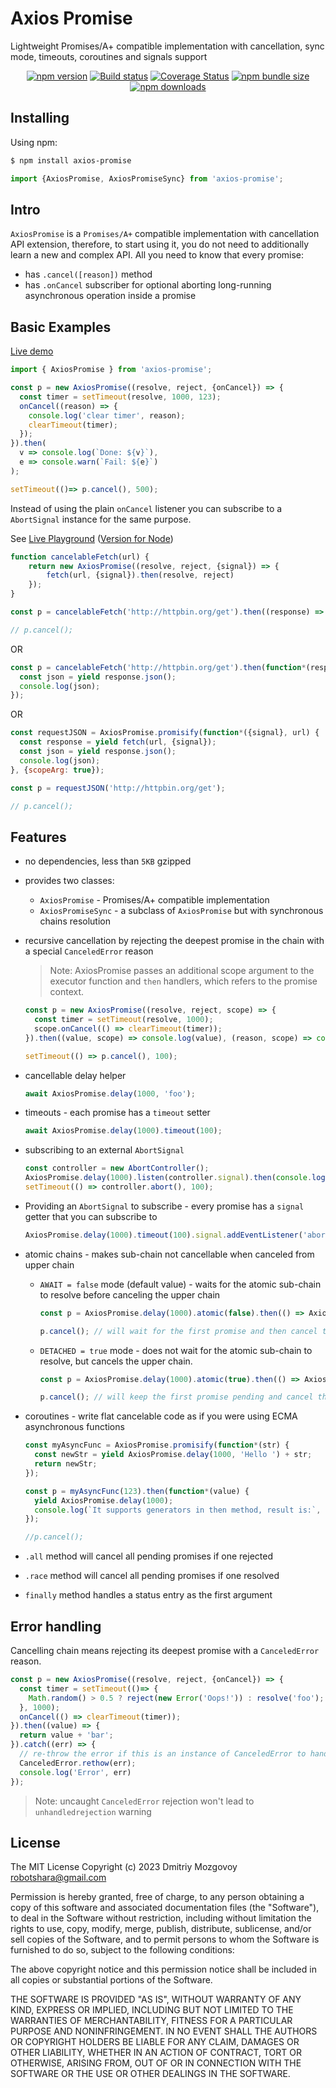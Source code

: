 # Axios Promise

Lightweight Promises/A+ compatible implementation with cancellation, sync mode, timeouts, coroutines and signals support

<div align="center">

[![npm version](https://img.shields.io/npm/v/axios-promise.svg?style=flat-square)](https://www.npmjs.org/package/axios-promise)
[![Build status](https://img.shields.io/github/actions/workflow/status/digitalbrainjs/axiospromise/ci.yml?branch=master&label=CI&logo=github&style=flat-square)](https://github.com/digitalbrainjs/axios-promise/actions/workflows/ci.yml)
[![Coverage Status](https://coveralls.io/repos/github/DigitalBrainJS/AxiosPromise/badge.svg?branch=master)](https://coveralls.io/github/DigitalBrainJS/AxiosPromise?branch=master)
[![npm bundle size](https://img.shields.io/bundlephobia/minzip/axios-promise?style=flat-square)](https://bundlephobia.com/package/axios-promise@latest)
[![npm downloads](https://img.shields.io/npm/dm/axios-promise.svg?style=flat-square)](https://npm-stat.com/charts.html?package=axios-promise)

</div>

## Installing

Using npm:

```bash
$ npm install axios-promise
```

```js
import {AxiosPromise, AxiosPromiseSync} from 'axios-promise';
```

## Intro

`AxiosPromise` is a `Promises/A+` compatible implementation with cancellation API extension, 
therefore, to start using it, you do not need to additionally learn a new and complex API.
All you need to know that every promise:
- has `.cancel([reason])` method
- has `.onCancel` subscriber for optional aborting long-running asynchronous operation inside a promise 

## Basic Examples

[Live demo](https://playcode.io/1424670)

```js
import { AxiosPromise } from 'axios-promise';

const p = new AxiosPromise((resolve, reject, {onCancel}) => {
  const timer = setTimeout(resolve, 1000, 123);
  onCancel((reason) => {
    console.log('clear timer', reason);
    clearTimeout(timer);
  });
}).then(
  v => console.log(`Done: ${v}`), 
  e => console.warn(`Fail: ${e}`)
);

setTimeout(()=> p.cancel(), 500);
```

Instead of using the plain `onCancel` listener you can subscribe to a `AbortSignal` instance for the same purpose.

See [Live Playground](https://playcode.io/1411507) ([Version for Node](https://codesandbox.io/p/sandbox/quiet-sunset-km5o2b))

```js
function cancelableFetch(url) {
    return new AxiosPromise((resolve, reject, {signal}) => {
        fetch(url, {signal}).then(resolve, reject)
    });
}

const p = cancelableFetch('http://httpbin.org/get').then((response) => response.json()).then(console.log);

// p.cancel();
```

OR

````js
const p = cancelableFetch('http://httpbin.org/get').then(function*(response) {
  const json = yield response.json();
  console.log(json);
});
````

OR

````js
const requestJSON = AxiosPromise.promisify(function*({signal}, url) {
  const response = yield fetch(url, {signal});
  const json = yield response.json();
  console.log(json);
}, {scopeArg: true});

const p = requestJSON('http://httpbin.org/get');

// p.cancel();
````

## Features

- no dependencies, less than `5KB` gzipped

- provides two classes: 
    - `AxiosPromise` - Promises/A+ compatible implementation
    - `AxiosPromiseSync` - a subclass of `AxiosPromise` but with synchronous chains resolution

- recursive cancellation by rejecting the deepest promise in the chain with a special `CanceledError` reason

    > Note: AxiosPromise passes an additional scope argument to the executor function and `then` handlers, which refers to the promise context.
    
    ```js
    const p = new AxiosPromise((resolve, reject, scope) => {
      const timer = setTimeout(resolve, 1000);
      scope.onCancel(() => clearTimeout(timer));
    }).then((value, scope) => console.log(value), (reason, scope) => console.warn(reason));
    
    setTimeout(() => p.cancel(), 100);
    ```
  
- cancellable delay helper
    ```js
    await AxiosPromise.delay(1000, 'foo');
    ```  

- timeouts - each promise has a `timeout` setter

    ```js
    await AxiosPromise.delay(1000).timeout(100);
    ```

- subscribing to an external `AbortSignal`

    ```js
    const controller = new AbortController();
    AxiosPromise.delay(1000).listen(controller.signal).then(console.log, console.warn);
    setTimeout(() => controller.abort(), 100);
    ```

- Providing an `AbortSignal` to subscribe - every promise has a `signal` getter that you can subscribe to

    ```js
    AxiosPromise.delay(1000).timeout(100).signal.addEventListener('abort', () => console.log('canceled'));
    ```

- atomic chains - makes sub-chain not cancellable when canceled from upper chain
    - `AWAIT = false` mode (default value) - waits for the atomic sub-chain to resolve before canceling the upper chain

        ```js
        const p = AxiosPromise.delay(1000).atomic(false).then(() => AxiosPromise.delay(1000)).then(console.log, console.warn);
        
        p.cancel(); // will wait for the first promise and then cancel the rest
        ```

    - `DETACHED = true` mode - does not wait for the atomic sub-chain to resolve, but cancels the upper chain.

        ```js
        const p = AxiosPromise.delay(1000).atomic(true).then(() => AxiosPromise.delay(1000)).then(console.log, console.warn);
        
        p.cancel(); // will keep the first promise pending and cancel the rest of the chain
        ```
- coroutines - write flat cancelable code as if you were using ECMA asynchronous functions

    ```js
    const myAsyncFunc = AxiosPromise.promisify(function*(str) {
      const newStr = yield AxiosPromise.delay(1000, 'Hello ') + str;
      return newStr;
    });
  
    const p = myAsyncFunc(123).then(function*(value) {
      yield AxiosPromise.delay(1000);
      console.log(`It supports generators in then method, result is:`, value);
    });
  
    //p.cancel();
    ```
- `.all` method will cancel all pending promises if one rejected 
- `.race` method will cancel all pending promises if one resolved 
- `finally` method handles a status entry as the first argument

## Error handling

Cancelling chain means rejecting its deepest promise with a `CanceledError` reason.

```js
const p = new AxiosPromise((resolve, reject, {onCancel}) => {
  const timer = setTimeout(()=> {
    Math.random() > 0.5 ? reject(new Error('Oops!')) : resolve('foo');
  }, 1000);
  onCancel(() => clearTimeout(timer));
}).then((value) => {
  return value + 'bar';
}).catch((err) => {
  // re-throw the error if this is an instance of CanceledError to handle it with upper chains
  CanceledError.rethow(err);
  console.log('Error', err)
});
```

> Note: uncaught `CanceledError` rejection won't lead to `unhandledrejection` warning 

## License

The MIT License Copyright (c) 2023 Dmitriy Mozgovoy robotshara@gmail.com

Permission is hereby granted, free of charge, to any person obtaining a copy of this software and associated documentation files (the "Software"), to deal in the Software without restriction, including without limitation the rights to use, copy, modify, merge, publish, distribute, sublicense, and/or sell copies of the Software, and to permit persons to whom the Software is furnished to do so, subject to the following conditions:

The above copyright notice and this permission notice shall be included in all copies or substantial portions of the Software.

THE SOFTWARE IS PROVIDED "AS IS", WITHOUT WARRANTY OF ANY KIND, EXPRESS OR IMPLIED,
INCLUDING BUT NOT LIMITED TO THE WARRANTIES OF MERCHANTABILITY, FITNESS FOR A PARTICULAR
PURPOSE AND NONINFRINGEMENT. IN NO EVENT SHALL THE AUTHORS OR COPYRIGHT HOLDERS BE LIABLE FOR ANY CLAIM,
DAMAGES OR OTHER LIABILITY, WHETHER IN AN ACTION OF CONTRACT, TORT OR OTHERWISE, ARISING FROM,
OUT OF OR IN CONNECTION WITH THE SOFTWARE OR THE USE OR OTHER DEALINGS IN THE SOFTWARE.
